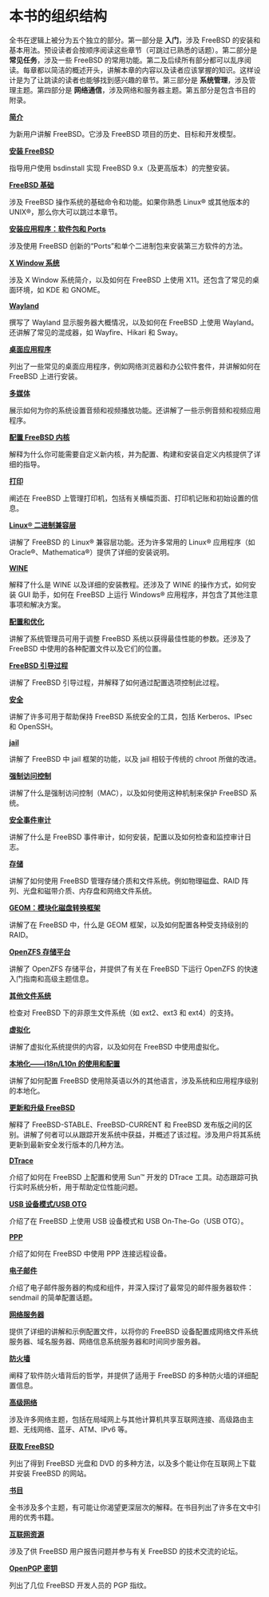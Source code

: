 # 本书的组织结构

全书在逻辑上被分为五个独立的部分。第一部分是 **入门**，涉及 FreeBSD 的安装和基本用法。预设读者会按顺序阅读这些章节（可跳过已熟悉的话题）。第二部分是 **常见任务**，涉及一些 FreeBSD 的常用功能。第二及后续所有部分都可以乱序阅读。每章都以简洁的概述开头，讲解本章的内容以及读者应该掌握的知识。这样设计是为了让跳读的读者也能够找到感兴趣的章节。第三部分是 **系统管理**，涉及管理主题。第四部分是 **网络通信**，涉及网络和服务器主题。第五部分是包含书目的附录。

**[简介](https://docs.freebsd.org/en/books/handbook/introduction/#introduction)**

为新用户讲解 FreeBSD。它涉及 FreeBSD 项目的历史、目标和开发模型。

**[安装 FreeBSD](https://docs.freebsd.org/en/books/handbook/bsdinstall/#bsdinstall)**

指导用户使用 bsdinstall 实现 FreeBSD 9.x（及更高版本）的完整安装。

**[FreeBSD 基础](https://docs.freebsd.org/en/books/handbook/basics/#basics)**

涉及 FreeBSD 操作系统的基础命令和功能。如果你熟悉 Linux® 或其他版本的 UNIX®，那么你大可以跳过本章节。

**[安装应用程序：软件包和 Ports](https://docs.freebsd.org/en/books/handbook/ports/#ports)**

涉及使用 FreeBSD 创新的“Ports”和单个二进制包来安装第三方软件的方法。

**[X Window 系统](https://docs.freebsd.org/en/books/handbook/x11/#x11)**

涉及 X Window 系统简介，以及如何在 FreeBSD 上使用 X11。还包含了常见的桌面环境，如 KDE 和 GNOME。

**[Wayland](https://docs.freebsd.org/en/books/handbook/wayland/#wayland)**

撰写了 Wayland 显示服务器大概情况，以及如何在 FreeBSD 上使用 Wayland。还讲解了常见的混成器，如 Wayfire、Hikari 和 Sway。

**[桌面应用程序](https://docs.freebsd.org/en/books/handbook/desktop/#desktop)**

列出了一些常见的桌面应用程序，例如网络浏览器和办公软件套件，并讲解如何在 FreeBSD 上进行安装。

**[多媒体](https://docs.freebsd.org/en/books/handbook/multimedia/#multimedia)**

展示如何为你的系统设置音频和视频播放功能。还讲解了一些示例音频和视频应用程序。

**[配置 FreeBSD 内核](https://docs.freebsd.org/en/books/handbook/kernelconfig/#kernelconfig)**

解释为什么你可能需要自定义新内核，并为配置、构建和安装自定义内核提供了详细的指导。

**[打印](https://docs.freebsd.org/en/books/handbook/printing/#printing)**

阐述在 FreeBSD 上管理打印机，包括有关横幅页面、打印机记账和初始设置的信息。

**[Linux® 二进制兼容层](https://docs.freebsd.org/en/books/handbook/linuxemu/#linuxemu)**

讲解了 FreeBSD 的 Linux® 兼容层功能。还为许多常用的 Linux® 应用程序（如 Oracle®、Mathematica®）提供了详细的安装说明。

**[WINE](https://docs.freebsd.org/en/books/handbook/wine/#wine)**

解释了什么是 WINE 以及详细的安装教程。还涉及了 WINE 的操作方式，如何安装 GUI 助手，如何在 FreeBSD 上运行 Windows® 应用程序，并包含了其他注意事项和解决方案。

**[配置和优化](https://docs.freebsd.org/en/books/handbook/config/#config-tuning)**

讲解了系统管理员可用于调整 FreeBSD 系统以获得最佳性能的参数。还涉及了 FreeBSD 中使用的各种配置文件以及它们的位置。

**[FreeBSD 引导过程](https://docs.freebsd.org/en/books/handbook/boot/#boot)**

讲解了 FreeBSD 引导过程，并解释了如何通过配置选项控制此过程。

**[安全](https://docs.freebsd.org/en/books/handbook/security/#security)**

讲解了许多可用于帮助保持 FreeBSD 系统安全的工具，包括 Kerberos、IPsec 和 OpenSSH。

**[jail](https://docs.freebsd.org/en/books/handbook/jails/#jails)**

讲解了 FreeBSD 中 jail 框架的功能，以及 jail 相较于传统的 chroot 所做的改进。

**[强制访问控制](https://docs.freebsd.org/en/books/handbook/mac/#mac)**

讲解了什么是强制访问控制（MAC），以及如何使用这种机制来保护 FreeBSD 系统。

**[安全事件审计](https://docs.freebsd.org/en/books/handbook/audit/#audit)**

讲解了什么是 FreeBSD 事件审计，如何安装，配置以及如何检查和监控审计日志。

**[存储](https://docs.freebsd.org/en/books/handbook/disks/#disks)**

讲解了如何使用 FreeBSD 管理存储介质和文件系统。例如物理磁盘、RAID 阵列、光盘和磁带介质、内存盘和网络文件系统。

**[GEOM：模块化磁盘转换框架](https://docs.freebsd.org/en/books/handbook/geom/#geom)**

讲解了在 FreeBSD 中，什么是 GEOM 框架，以及如何配置各种受支持级别的 RAID。

**[OpenZFS 存储平台](https://docs.freebsd.org/en/books/handbook/zfs/#zfs)**

讲解了 OpenZFS 存储平台，并提供了有关在 FreeBSD 下运行 OpenZFS 的快速入门指南和高级主题信息。

**[其他文件系统](https://docs.freebsd.org/en/books/handbook/filesystems/#filesystems)**

检查对 FreeBSD 下的非原生文件系统（如 ext2、ext3 和 ext4）的支持。

**[虚拟化](https://docs.freebsd.org/en/books/handbook/virtualization/#virtualization)**

讲解了虚拟化系统提供的内容，以及如何在 FreeBSD 中使用虚拟化。

**[本地化——i18n/L10n 的使用和配置](https://docs.freebsd.org/en/books/handbook/l10n/#l10n)**

讲解了如何配置 FreeBSD 使用除英语以外的其他语言，涉及系统和应用程序级别的本地化。

**[更新和升级 FreeBSD](https://docs.freebsd.org/en/books/handbook/cutting-edge/#updating-upgrading)**

解释了 FreeBSD-STABLE、FreeBSD-CURRENT 和 FreeBSD 发布版之间的区别。讲解了何者可以从跟踪开发系统中获益，并概述了该过程。涉及用户将其系统更新到最新安全发行版本的几种方法。

**[DTrace](https://docs.freebsd.org/en/books/handbook/dtrace/#dtrace)**

介绍了如何在 FreeBSD 上配置和使用 Sun™ 开发的 DTrace 工具。动态跟踪可执行实时系统分析，用于帮助定位性能问题。

**[USB 设备模式/USB OTG](https://docs.freebsd.org/en/books/handbook/usb-device-mode/#usb-device-mode)**

介绍了在 FreeBSD 上使用 USB 设备模式和 USB On-The-Go（USB OTG）。

**[PPP](https://docs.freebsd.org/en/books/handbook/ppp-and-slip/#ppp-and-slip)**

介绍了如何在 FreeBSD 中使用 PPP 连接远程设备。

**[电子邮件](https://docs.freebsd.org/en/books/handbook/mail/#mail)**

介绍了电子邮件服务器的构成和组件，并深入探讨了最常见的邮件服务器软件：sendmail 的简单配置话题。

**[网络服务器](https://docs.freebsd.org/en/books/handbook/network-servers/#network-servers)**

提供了详细的讲解和示例配置文件，以将你的 FreeBSD 设备配置成网络文件系统服务器、域名服务器、网络信息系统服务器和时间同步服务器。

**[防火墙](https://docs.freebsd.org/en/books/handbook/firewalls/#firewalls)**

阐释了软件防火墙背后的哲学，并提供了适用于 FreeBSD 的多种防火墙的详细配置信息。

**[高级网络](https://docs.freebsd.org/en/books/handbook/advanced-networking/#advanced-networking)**

涉及许多网络主题，包括在局域网上与其他计算机共享互联网连接、高级路由主题、无线网络、蓝牙、ATM、IPv6 等。

**[获取 FreeBSD](https://docs.freebsd.org/en/books/handbook/mirrors/#mirrors)**

列出了得到 FreeBSD 光盘和 DVD 的多种方法，以及多个能让你在互联网上下载并安装 FreeBSD 的网站。

**[书目](https://docs.freebsd.org/en/books/handbook/bibliography/#bibliography)**

全书涉及多个主题，有可能让你渴望更深层次的解释。在书目列出了许多在文中引用的优秀书籍。

**[互联网资源](https://docs.freebsd.org/en/books/handbook/eresources/#eresources)**

涉及了供 FreeBSD 用户报告问题并参与有关 FreeBSD 的技术交流的论坛。

**[OpenPGP 密钥](https://docs.freebsd.org/en/books/handbook/pgpkeys/#pgpkeys)**

列出了几位 FreeBSD 开发人员的 PGP 指纹。
